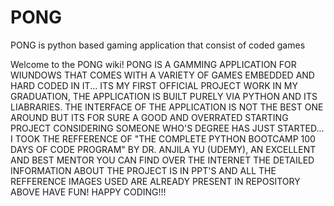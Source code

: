 # PONG
PONG is python based gaming application that consist of coded games 

Welcome to the PONG wiki! PONG IS A GAMMING APPLICATION FOR WIUNDOWS THAT COMES WITH A VARIETY OF GAMES EMBEDDED AND HARD CODED IN IT... ITS MY FIRST OFFICIAL PROJECT WORK IN MY GRADUATION, THE APPLICATION IS BUILT PURELY VIA PYTHON AND ITS LIABRARIES. THE INTERFACE OF THE APPLICATION IS NOT THE BEST ONE AROUND BUT ITS FOR SURE A GOOD AND OVERRATED STARTING PROJECT CONSIDERING SOMEONE WHO'S DEGREE HAS JUST STARTED... I TOOK THE REFFERENCE OF "THE COMPLETE PYTHON BOOTCAMP 100 DAYS OF CODE PROGRAM" BY DR. ANJILA YU (UDEMY), AN EXCELLENT AND BEST MENTOR YOU CAN FIND OVER THE INTERNET THE DETAILED INFORMATION ABOUT THE PROJECT IS IN PPT'S AND ALL THE REFFERENCE IMAGES USED ARE ALREADY PRESENT IN REPOSITORY ABOVE HAVE FUN! HAPPY CODING!!!
